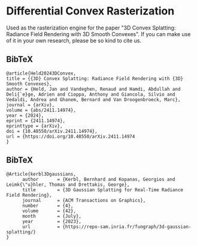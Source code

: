 # Differential Convex Rasterization

Used as the rasterization engine for the paper "3D Convex Splatting: Radiance Field Rendering with 3D Smooth Convexes". If you can make use of it in your own research, please be so kind to cite us.

<section class="section" id="BibTeX">
  <div class="container is-max-desktop content">
    <h2 class="title">BibTeX</h2>
    <pre><code>@article{Held20243DConvex,
title = {{3D} Convex Splatting: Radiance Field Rendering with {3D} Smooth Convexes},
author = {Held, Jan and Vandeghen, Renaud and Hamdi, Abdullah and Deli{`e}ge, Adrien and Cioppa, Anthony and Giancola, Silvio and Vedaldi, Andrea and Ghanem, Bernard and Van Droogenbroeck, Marc},
journal = {arXiv},
volume = {abs/2411.14974},
year = {2024},
eprint = {2411.14974},
eprinttype = {arXiv},
doi = {10.48550/arXiv.2411.14974},
url = {https://doi.org/10.48550/arXiv.2411.14974
}</code></pre>
  </div>
</section>

<section class="section" id="BibTeX">
  <div class="container is-max-desktop content">
    <h2 class="title">BibTeX</h2>
    <pre><code>@Article{kerbl3Dgaussians,
      author       = {Kerbl, Bernhard and Kopanas, Georgios and Leimk{\"u}hler, Thomas and Drettakis, George},
      title        = {3D Gaussian Splatting for Real-Time Radiance Field Rendering},
      journal      = {ACM Transactions on Graphics},
      number       = {4},
      volume       = {42},
      month        = {July},
      year         = {2023},
      url          = {https://repo-sam.inria.fr/fungraph/3d-gaussian-splatting/}
}</code></pre>
  </div>
</section>